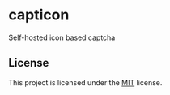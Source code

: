 # capticon
Self-hosted icon based captcha

## License
This project is licensed under the [MIT](https://github.com/branchard/capticon/blob/master/LICENSE) license.